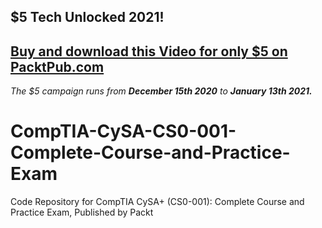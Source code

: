 ## $5 Tech Unlocked 2021!
[Buy and download this Video for only $5 on PacktPub.com](https://www.packtpub.com/product/comptia-cysa-cs0-001-complete-course-and-practice-exam-video/9781789539479)
-----
*The $5 campaign         runs from __December 15th 2020__ to __January 13th 2021.__*

# CompTIA-CySA-CS0-001-Complete-Course-and-Practice-Exam
Code Repository for CompTIA CySA+ (CS0-001): Complete Course and Practice Exam, Published by Packt
